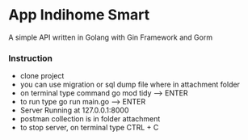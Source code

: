 # App Indihome Smart
A simple API written in Golang with Gin Framework and Gorm 
### Instruction
- clone project
- you can use migration or sql dump file where in attachment folder
- on terminal type command go mod tidy --> ENTER
- to run type go run main.go --> ENTER
- Server Running at 127.0.0.1:8000
- postman collection is in folder attachment
- to stop server, on terminal type CTRL + C